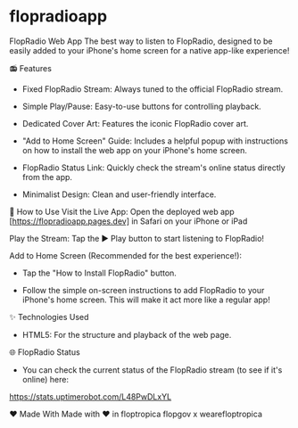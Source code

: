# flopradioapp

FlopRadio Web App
The best way to listen to FlopRadio, designed to be easily added to your iPhone's home screen for a native app-like experience!

📻 Features
- Fixed FlopRadio Stream: Always tuned to the official FlopRadio stream.

- Simple Play/Pause: Easy-to-use buttons for controlling playback.

- Dedicated Cover Art: Features the iconic FlopRadio cover art.

- "Add to Home Screen" Guide: Includes a helpful popup with instructions on how to install the web app on your iPhone's home screen.

- FlopRadio Status Link: Quickly check the stream's online status directly from the app.

- Minimalist Design: Clean and user-friendly interface.


🚀 How to Use
Visit the Live App: Open the deployed web app [https://flopradioapp.pages.dev] in Safari on your iPhone or iPad

Play the Stream: Tap the ▶️ Play button to start listening to FlopRadio!

Add to Home Screen (Recommended for the best experience!):

- Tap the "How to Install FlopRadio" button.

- Follow the simple on-screen instructions to add FlopRadio to your iPhone's home screen. This will make it act more like a regular app!


✨ Technologies Used
- HTML5: For the structure and playback of the web page.


🌐 FlopRadio Status
- You can check the current status of the FlopRadio stream (to see if it's online) here:

https://stats.uptimerobot.com/L48PwDLxYL


❤️ Made With
Made with ❤️ in floptropica
flopgov x wearefloptropica
